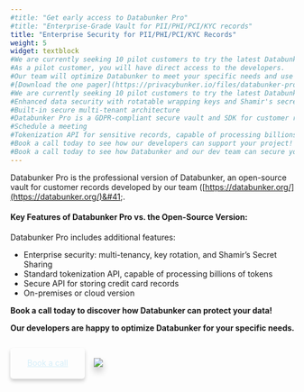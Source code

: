 ```yaml
---
#title: "Get early access to Databunker Pro"
#title: "Enterprise-Grade Vault for PII/PHI/PCI/KYC records"
title: "Enterprise Security for PII/PHI/PCI/KYC Records"
weight: 5
widget: textblock
#We are currently seeking 10 pilot customers to try the latest Databunker Pro release.
#As a pilot customer, you will have direct access to the developers.
#Our team will optimize Databunker to meet your specific needs and use cases.
#[Download the one pager](https://privacybunker.io/files/databunker-pro.pdf).
#We are currently seeking 10 pilot customers to try the latest Databunker Pro release.
#Enhanced data security with rotatable wrapping keys and Shamir's secret-sharing protocol for data recovery
#Built-in secure multi-tenant architecture
#Databunker Pro is a GDPR-compliant secure vault and SDK for customer records. It addresses several challenges, including data security, multi-tenancy, privacy by design, data minimization, user auditing, privacy-compliant logging, automation of data subject requests, and more.
#Schedule a meeting
#Tokenization API for sensitive records, capable of processing billions of tokens
#Book a call today to see how our developers can support your project!
#Book a call today to see how Databunker and our dev team can secure your startup!
---
```

Databunker Pro is the professional version of Databunker, an open-source vault for customer records developed by our team &#40;[https://databunker.org/](https://databunker.org/)&#41;.

#### Key Features of Databunker Pro vs. the Open-Source Version:
Databunker Pro includes additional features:

* Enterprise security: multi-tenancy, key rotation, and Shamir’s Secret Sharing
* Standard tokenization API, capable of processing billions of tokens
* Secure API for storing credit card records
* On-premises or cloud version

**Book a call today to discover how Databunker can protect your data!**

**Our developers are happy to optimize Databunker for your specific needs.**

&nbsp;

<a href="https://calendly.com/stremovsky/30min" class="btn-primary btn-lg btn page-scroll mt-2" style="vertical-align:top;border-radius:5px!important;padding: 18px 30px 20px !important;box-shadow:0 4px 6px 0 rgba(0,0,0,0.2);border-color:#d4eef9;color:#d4eef9;">Book a call</a>&nbsp;&nbsp;&nbsp; <a href="https://calendly.com/stremovsky/30min" class="mt-2" style='display:inline-block;'><img src="/img/aws-marketplace-btn.svg" style='box-shadow:0 8px 12px 0 rgba(0,0,0,0.2);'/></a>
